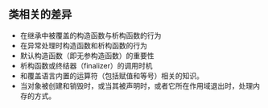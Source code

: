 
## 类相关的差异
- 在继承中被覆盖的构造函数与析构函数的行为
- 在异常处理时构造函数和析构函数的行为
- 默认构造函数（即无参构造函数）的重要性
- 析构函数或终结器（finalizer）的调用时机
- 和覆盖语言内置的运算符（包括赋值和等号）相关的知识。
- 当对象被创建和销毁时，或当其被声明时，或者它所在作用域退出时，处理内存的方式。
